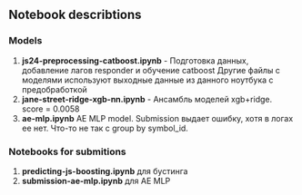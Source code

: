 ## Notebook describtions
### Models
 1. **js24-preprocessing-catboost.ipynb** - Подготовка данных, добавление лагов responder и обучение catboost
    Другие файлы с моделями используют выходные данные из данного ноутбука с предобработкой
 3. **jane-street-ridge-xgb-nn.ipynb**  - Ансамбль моделей xgb+ridge. score = 0.0058
 4. **ae-mlp.ipynb** AE MLP model. Submission выдает ошибку, хотя в логах ее нет. Что-то не так с group by symbol_id.  

### Notebooks for submitions
1. **predicting-js-boosting.ipynb** для бустинга
2. **submission-ae-mlp.ipynb** для AE MLP
